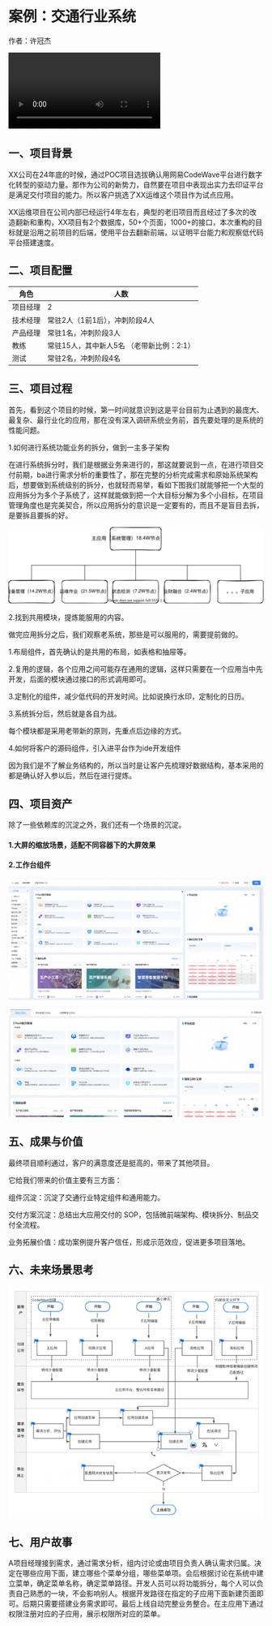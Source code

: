 # 案例：交通行业系统
作者：许冠杰

<video src="http://jdvodmrvvfqeg.vod.126.net/jdvodmrvvfqeg/a19c52f3f01541ea80f3ef7241161377.mp4?wsSecret=82df998a03446de00bbc90fc9444602e&wsTime=1756868977" controls="controls" style="max-width: 100%;">
</video>

## 一、项目背景
XX公司在24年底的时候，通过POC项目选拔确认用网易CodeWave平台进行数字化转型的驱动力量。那作为公司的新势力，自然要在项目中表现出实力去印证平台是满足交付项目的能力。所以客户挑选了XX运维这个项目作为试点应用。

XX运维项目在公司内部已经运行4年左右，典型的老旧项目而且经过了多次的改造翻新和重构，XX项目有2个数据库，50+个页面，1000+的接口，本次重构的目标就是沿用之前项目的后端，使用平台去翻新前端，以证明平台能力和观察低代码平台搭建速度。

## 二、项目配置

|角色|人数|
|---|---|
|项目经理|2|
|技术经理|常驻2人（1前1后），冲刺阶段4人|
|产品经理|常驻1名，冲刺阶段3人|
|教练|常驻15人，其中新人5名 （老带新比例：2:1）|
|测试|常驻2名，冲刺阶段4名|

## 三、项目过程

首先，看到这个项目的时候，第一时间就意识到这是平台目前为止遇到的最庞大、最复杂、最行业化的应用，那在没有深入调研系统业务前，首先要处理的是系统的性能问题。

1.如何进行系统功能业务的拆分，做到一主多子架构

在进行系统拆分时，我们是根据业务来进行的，那这就要说到一点，在进行项目交付前期，ba进行需求分析的重要性了，那在完整的分析完成需求和原始系统架构后，想要做到系统级别的拆分，也就轻而易举，看如下图我们就能够把一个大型的应用拆分为多个子系统了，这样就能做到把一个大目标分解为多个小目标，在项目管理角度也是完美契合，所以应用拆分的意识是一定要有的，而且不是盲目去拆，是要拆且要拆的好。

![]( assets/1756201168071397.png)

2.找到共用模块，提炼能服用的内容。

做完应用拆分之后，我们观察老系统，那些是可以服用的，需要提前做的。

1.布局组件，首先确认的是共用的布局，如表格和抽屉等。

2.复用的逻辑，各个应用之间可能存在通用的逻辑，这样只需要在一个应用当中先开发，后面的模块通过接口的形式调用即可。

3.定制化的组件，减少低代码的开发时间。比如说换行水印，定制化的日历。

3.系统拆分后，然后就是各自为战。

每个模块都是采用老带新的原则，先重点后边缘的方式。

4.如何将客户的源码组件，引入进平台作为ide开发组件

因为我们是不了解业务结构的，所以当时是让客户先梳理好数据结构，基本采用的都是确认好入参以后，然后在进行提炼。

## 四、项目资产

除了一些依赖库的沉淀之外，我们还有一个场景的沉淀。

#### 1.大屏的缩放场景，适配不同容器下的大屏效果

#### 2.工作台组件

![]( assets/1756201168072795.png)

![]( assets/1756201168072578.png)

## 五、成果与价值

最终项目顺利通过，客户的满意度还是挺高的，带来了其他项目。

它给我们带来的价值主要有三方面：

组件沉淀：沉淀了交通行业特定组件和通用能力。

交付方案沉淀：总结出大应用交付的 SOP，包括微前端架构、模块拆分、制品交付全流程。

业务拓展价值：成功案例提升客户信任，形成示范效应，促进更多项目落地。

## 六、未来场景思考

![]( assets/1756201168072361.png)

## 七、用户故事

A项目经理接到需求，通过需求分析，组内讨论或由项目负责人确认需求归属。决定在哪些应用下面，建立哪些个菜单分组，哪些菜单项。会后根据讨论在系统中建立菜单，确定菜单名称，确定菜单路径。开发人员可以将功能拆分，每个人可以负责自己熟悉的一块，不会影响别人。根据开发路径在指定的子应用下面新建页面即可。后期只需要搭建业务需求即可。最后上线自动完整业务整合。在主应用下通过权限注册对应的子应用，展示权限所对应的菜单。